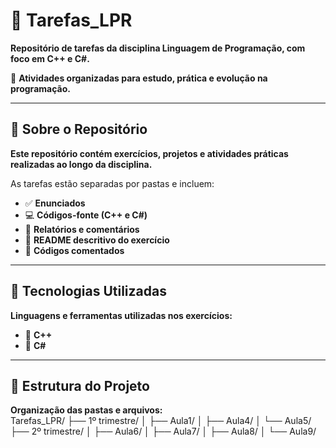 # 📘 Tarefas_LPR
**Repositório de tarefas da disciplina Linguagem de Programação, com foco em C++ e C#.**

🧠 **Atividades organizadas para estudo, prática e evolução na programação.**

---

## 📌 Sobre o Repositório
**Este repositório contém exercícios, projetos e atividades práticas realizadas ao longo da disciplina.**  

As tarefas estão separadas por pastas e incluem:  

- ✅ **Enunciados**  
- 💻 **Códigos-fonte (C++ e C#)**  
- 📝 **Relatórios e comentários**  
- 📄 **README descritivo do exercício**  
- 💬 **Códigos comentados**  

---

## 🧰 Tecnologias Utilizadas
**Linguagens e ferramentas utilizadas nos exercícios:**  

- 🔹 **C++**  
- 🔸 **C#**  

---

## 📁 Estrutura do Projeto
**Organização das pastas e arquivos:**  
Tarefas_LPR/
  ├── 1º trimestre/
    │   ├── Aula1/
    │   ├── Aula4/
    │   └── Aula5/
  ├── 2º trimestre/
  │   ├── Aula6/
  │   ├── Aula7/
  │   ├── Aula8/
  │   └── Aula9/


